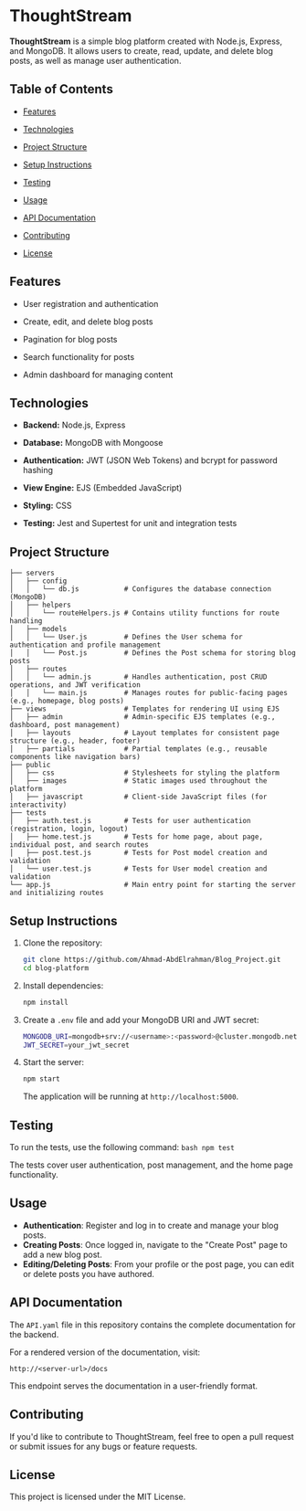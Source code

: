 
# ThoughtStream



**ThoughtStream** is a simple blog platform created with Node.js, Express, and MongoDB. It allows users to create, read, update, and delete blog posts, as well as manage user authentication.



## Table of Contents



- [Features](#features)

- [Technologies](#technologies)

- [Project Structure](#project-structure)

- [Setup Instructions](#Setup-Instructions)

- [Testing](#testing)

- [Usage](#usage)

- [API Documentation](#API-Documentation)

- [Contributing](#contributing)

- [License](#license)



## Features


- User registration and authentication

- Create, edit, and delete blog posts

- Pagination for blog posts

- Search functionality for posts

- Admin dashboard for managing content



## Technologies



- **Backend:** Node.js, Express

- **Database:** MongoDB with Mongoose

- **Authentication:** JWT (JSON Web Tokens) and bcrypt for password hashing

- **View Engine:** EJS (Embedded JavaScript)

- **Styling:** CSS

- **Testing:** Jest and Supertest for unit and integration tests



## Project Structure

```
├── servers
│   ├── config         
│   │   └── db.js           # Configures the database connection (MongoDB)
│   ├── helpers         
│   │   └── routeHelpers.js # Contains utility functions for route handling
│   ├── models         
│   │   └── User.js         # Defines the User schema for authentication and profile management
│   │   └── Post.js         # Defines the Post schema for storing blog posts
│   ├── routes
│   │   └── admin.js        # Handles authentication, post CRUD operations, and JWT verification
│   │   └── main.js         # Manages routes for public-facing pages (e.g., homepage, blog posts)
├── views                   # Templates for rendering UI using EJS
│   ├── admin               # Admin-specific EJS templates (e.g., dashboard, post management)
│   ├── layouts             # Layout templates for consistent page structure (e.g., header, footer)
│   ├── partials            # Partial templates (e.g., reusable components like navigation bars)
├── public
│   ├── css                 # Stylesheets for styling the platform
│   ├── images              # Static images used throughout the platform
│   ├── javascript          # Client-side JavaScript files (for interactivity)
├── tests
│   ├── auth.test.js        # Tests for user authentication (registration, login, logout)
│   ├── home.test.js        # Tests for home page, about page, individual post, and search routes
│   ├── post.test.js        # Tests for Post model creation and validation
│   └── user.test.js        # Tests for User model creation and validation
└── app.js                  # Main entry point for starting the server and initializing routes
```

## Setup Instructions

1. Clone the repository:
   ```bash
   git clone https://github.com/Ahmad-AbdElrahman/Blog_Project.git
   cd blog-platform
   ```

2. Install dependencies:
   ```bash
   npm install
   ```

3. Create a `.env` file and add your MongoDB URI and JWT secret:
   ```bash
   MONGODB_URI=mongodb+srv://<username>:<password>@cluster.mongodb.net/<dbname>
   JWT_SECRET=your_jwt_secret
   ```

4. Start the server:
   ```bash
   npm start
   ```

   The application will be running at `http://localhost:5000`.

## Testing

To run the tests, use the following command:
    ```bash
    npm test
    ```

The tests cover user authentication, post management, and the home page functionality.

## Usage

- **Authentication**: Register and log in to create and manage your blog posts.
- **Creating Posts**: Once logged in, navigate to the "Create Post" page to add a new blog post.
- **Editing/Deleting Posts**: From your profile or the post page, you can edit or delete posts you have authored.

## API Documentation

The `API.yaml` file in this repository contains the complete documentation for the backend.

For a rendered version of the documentation, visit:

`http://<server-url>/docs`

This endpoint serves the documentation in a user-friendly format.

## Contributing

If you'd like to contribute to ThoughtStream, feel free to open a pull request or submit issues for any bugs or feature requests.

## License

This project is licensed under the MIT License.
